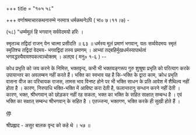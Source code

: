 +++
title = "१०५ ५८"

+++
वर्णाश्रमाचारकथनारम्भे नरमात्र धर्मकथनेऽपि ( भा० ७।११।७) - 

(५८) "धर्म्ममूलं हि भगवान् सर्ववेदमयो हरिः । 

स्मृतञ्च तद्विदां राजन् येन चात्मा प्रसीदति ॥ ६३ ॥ धर्मस्य मूलं प्रमाणं भगवान्, यतः सर्व्ववेदमयः स्मृतं स्मृतिश्च तद्विदां वेदमय- भगवद्विदां तस्य प्रमाणम् । आभ्यां तद्बहिर्मुखधर्मस्यापार्थत्वं भगवद्धस्यैवावश्यकत्वञ्चोक्तम् । अतएव ( मनु० १-६ ) -- 

कोध प्रभृति को जय करने के निमित्त, भक्तवृन्द, कभी भी भक्तयङ्गरूप गुरु शुश्रूषा प्रभृति को परित्याग करके उपायान्तर का अवलम्बन नहीं करते हैं। भक्ति का स्वभाव यह है कि-भक्ति के द्वारा काम, क्रोध प्रभृति वासना वीज का परिचायक राजस, तामस भाव विनष्ट होने पर भी भक्ति साधन के प्रति आवेश में शैथिल्य नहीं होता है । कारण, निरुपाधि भक्ति-भक्ति में आविष्ट करा देती है, फलान्तरानु सन्धान करने नहीं देती । कारण, भक्त, श्रीभगवान् को छोड़कर नहीं रह सकता, भक्त का भक्ति के सहित साक्षात् सम्बन्ध है । एवं भक्ति का सक्षात् सम्बन्ध श्रीभगवान् के सहित है । एतज्जन्य, भक्तगण, भक्ति करके ही सुखी होते हैं । 

停 

श्रीप्रह्लाद - असुर बालक वृन्द को कहे थे । ५७ ॥ 
